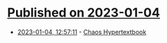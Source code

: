 # [Published on 2023-01-04](index.md)

* [2023-01-04, 12:57:11](https://news.ycombinator.com/item?id=34244977) - [Chaos Hypertextbook](https://hypertextbook.com/chaos/)
